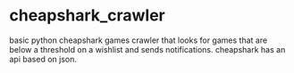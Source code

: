 # cheapshark_crawler

basic python cheapshark games crawler that looks for games that are below a threshold on a wishlist and sends notifications.
cheapshark has an api based on json.
